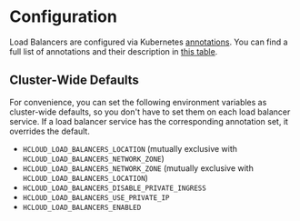 # Configuration

Load Balancers are configured via Kubernetes [annotations](https://kubernetes.io/docs/concepts/overview/working-with-objects/annotations/). You can find a full list of annotations and their description in [this table](TODO).

## Cluster-Wide Defaults

For convenience, you can set the following environment variables as cluster-wide defaults, so you don't have to set them on each load balancer service. If a load balancer service has the corresponding annotation set, it overrides the default.

- `HCLOUD_LOAD_BALANCERS_LOCATION` (mutually exclusive with `HCLOUD_LOAD_BALANCERS_NETWORK_ZONE`)
- `HCLOUD_LOAD_BALANCERS_NETWORK_ZONE` (mutually exclusive with `HCLOUD_LOAD_BALANCERS_LOCATION`)
- `HCLOUD_LOAD_BALANCERS_DISABLE_PRIVATE_INGRESS`
- `HCLOUD_LOAD_BALANCERS_USE_PRIVATE_IP`
- `HCLOUD_LOAD_BALANCERS_ENABLED`

